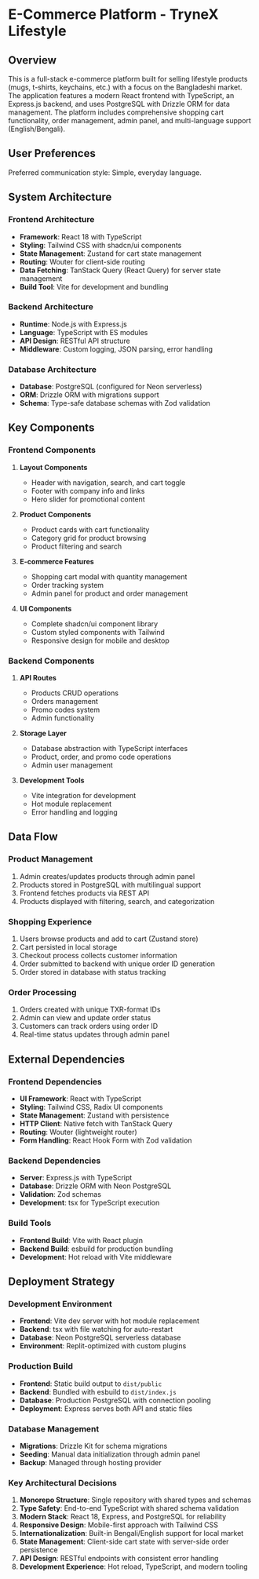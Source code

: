 # E-Commerce Platform - TryneX Lifestyle

## Overview

This is a full-stack e-commerce platform built for selling lifestyle products (mugs, t-shirts, keychains, etc.) with a focus on the Bangladeshi market. The application features a modern React frontend with TypeScript, an Express.js backend, and uses PostgreSQL with Drizzle ORM for data management. The platform includes comprehensive shopping cart functionality, order management, admin panel, and multi-language support (English/Bengali).

## User Preferences

Preferred communication style: Simple, everyday language.

## System Architecture

### Frontend Architecture
- **Framework**: React 18 with TypeScript
- **Styling**: Tailwind CSS with shadcn/ui components
- **State Management**: Zustand for cart state management
- **Routing**: Wouter for client-side routing
- **Data Fetching**: TanStack Query (React Query) for server state management
- **Build Tool**: Vite for development and bundling

### Backend Architecture
- **Runtime**: Node.js with Express.js
- **Language**: TypeScript with ES modules
- **API Design**: RESTful API structure
- **Middleware**: Custom logging, JSON parsing, error handling

### Database Architecture
- **Database**: PostgreSQL (configured for Neon serverless)
- **ORM**: Drizzle ORM with migrations support
- **Schema**: Type-safe database schemas with Zod validation

## Key Components

### Frontend Components
1. **Layout Components**
   - Header with navigation, search, and cart toggle
   - Footer with company info and links
   - Hero slider for promotional content

2. **Product Components**
   - Product cards with cart functionality
   - Category grid for product browsing
   - Product filtering and search

3. **E-commerce Features**
   - Shopping cart modal with quantity management
   - Order tracking system
   - Admin panel for product and order management

4. **UI Components**
   - Complete shadcn/ui component library
   - Custom styled components with Tailwind
   - Responsive design for mobile and desktop

### Backend Components
1. **API Routes**
   - Products CRUD operations
   - Orders management
   - Promo codes system
   - Admin functionality

2. **Storage Layer**
   - Database abstraction with TypeScript interfaces
   - Product, order, and promo code operations
   - Admin user management

3. **Development Tools**
   - Vite integration for development
   - Hot module replacement
   - Error handling and logging

## Data Flow

### Product Management
1. Admin creates/updates products through admin panel
2. Products stored in PostgreSQL with multilingual support
3. Frontend fetches products via REST API
4. Products displayed with filtering, search, and categorization

### Shopping Experience
1. Users browse products and add to cart (Zustand store)
2. Cart persisted in local storage
3. Checkout process collects customer information
4. Order submitted to backend with unique order ID generation
5. Order stored in database with status tracking

### Order Processing
1. Orders created with unique TXR-format IDs
2. Admin can view and update order status
3. Customers can track orders using order ID
4. Real-time status updates through admin panel

## External Dependencies

### Frontend Dependencies
- **UI Framework**: React with TypeScript
- **Styling**: Tailwind CSS, Radix UI components
- **State Management**: Zustand with persistence
- **HTTP Client**: Native fetch with TanStack Query
- **Routing**: Wouter (lightweight router)
- **Form Handling**: React Hook Form with Zod validation

### Backend Dependencies
- **Server**: Express.js with TypeScript
- **Database**: Drizzle ORM with Neon PostgreSQL
- **Validation**: Zod schemas
- **Development**: tsx for TypeScript execution

### Build Tools
- **Frontend Build**: Vite with React plugin
- **Backend Build**: esbuild for production bundling
- **Development**: Hot reload with Vite middleware

## Deployment Strategy

### Development Environment
- **Frontend**: Vite dev server with hot module replacement
- **Backend**: tsx with file watching for auto-restart
- **Database**: Neon PostgreSQL serverless database
- **Environment**: Replit-optimized with custom plugins

### Production Build
- **Frontend**: Static build output to `dist/public`
- **Backend**: Bundled with esbuild to `dist/index.js`
- **Database**: Production PostgreSQL with connection pooling
- **Deployment**: Express serves both API and static files

### Database Management
- **Migrations**: Drizzle Kit for schema migrations
- **Seeding**: Manual data initialization through admin panel
- **Backup**: Managed through hosting provider

### Key Architectural Decisions

1. **Monorepo Structure**: Single repository with shared types and schemas
2. **Type Safety**: End-to-end TypeScript with shared schema validation
3. **Modern Stack**: React 18, Express, and PostgreSQL for reliability
4. **Responsive Design**: Mobile-first approach with Tailwind CSS
5. **Internationalization**: Built-in Bengali/English support for local market
6. **State Management**: Client-side cart state with server-side order persistence
7. **API Design**: RESTful endpoints with consistent error handling
8. **Development Experience**: Hot reload, TypeScript, and modern tooling